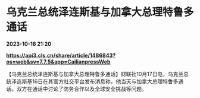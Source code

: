 # 乌克兰总统泽连斯基与加拿大总理特鲁多通话

**2023-10-16 21:20**

**https://api3.cls.cn/share/article/1486843?os=web&sv=7.7.5&app=CailianpressWeb**

【乌克兰总统泽连斯基与加拿大总理特鲁多通话】财联社10月17日电，乌克兰总统泽连斯基16日在其官方社交平台发布消息称，他当天与加拿大总理特鲁多通话。双方在通话中讨论了防务合作以及全球安全挑战等问题。